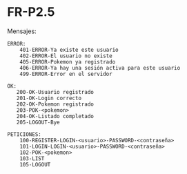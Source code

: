 # FR-P2.5

Mensajes:

    ERROR:
        401-ERROR-Ya existe este usuario
        402-ERROR-El usuario no existe
        405-ERROR-Pokemon ya registrado
        406-ERROR-Ya hay una sesión activa para este usuario
        499-ERROR-Error en el servidor

    OK:
       200-OK-Usuario registrado
       201-OK-Login correcto 
       202-OK-Pokemon registrado
       203-POK-<pokemon>
       204-OK-Listado completado
       205-LOGOUT-Bye

    PETICIONES:
        100-REGISTER-LOGIN-<usuario>-PASSWORD-<contraseña>
        101-LOGIN-LOGIN-<usuario>-PASSWORD-<contraseña>
        102-POK-<pokemon>
        103-LIST
        105-LOGOUT